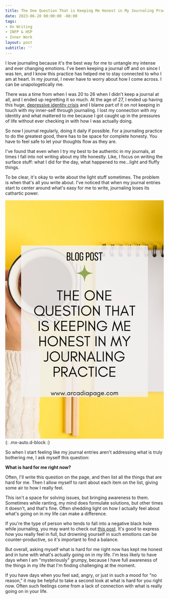 ```yaml
---
title: The One Question That is Keeping Me Honest in My Journaling Practice
date: 2023-06-28 00:00:00 -08:00
tags:
- On Writing
- INFP & HSP
- Inner Work
layout: post
subtitle: ''
---
```


I love journaling because it's the best way for me to untangle my intense and ever changing emotions. I've been keeping a journal off and on since I was ten, and I know this practice has helped me to stay connected to who I am at heart. In my journal, I never have to worry about how I come across. I can be unapologetically me.

There was a time from when I was 20 to 26 when I didn't keep a journal at all, and I ended up regretting it so much. At the age of 27, I ended up having this huge, [depressive identity crisis](https://arcadiapage.com/2017/08/how-depression-altered-my-reality.html) and I blame part of it on not keeping in touch with my inner-self through journaling. I lost my connection with my identity and what mattered to me because I got caught up in the pressures of life without ever checking in with how I was actually doing.

So now I journal regularly, doing it daily if possible. For a journaling practice to do the greatest good, there has to be space for complete honesty. You have to feel safe to let your thoughts flow as they are. 

I've found that even when I try my best to be authentic in my journals, at times I fall into not writing about my life honestly. Like, I focus on writing the surface stuff: what I did for the day, what happened to me...light and fluffy things.

To be clear, it's okay to write about the light stuff sometimes. The problem is when that's all you write about. I've noticed that when my journal entries start to center around what's easy for me to write, journaling loses its cathartic power.

![Honest and Authentic Journaling for Personal Growth](uploads/honest-journaling-for-personal-growth-pin.png "Self-care journaling Honest journaling Reflective journaling Introspective journaling Authentic journaling Meaningful journaling Empathetic self-care"){: .mx-auto.d-block :}

So when I start feeling like my journal entries aren't addressing what is truly bothering me, I ask myself this question:

**What is hard for me right now?**

Often, I'll write this question on the page, and then list all the things that are hard for me. Then I allow myself to rant about each item on the list, giving some air to how I really feel.

This isn't a space for solving issues, but bringing awareness to them. Sometimes while ranting, my mind does formulate solutions, but other times it doesn't, and that's fine. Often shedding light on how I actually feel about what's going on in my life can make a difference. 

If you're the type of person who tends to fall into a negative black hole while journaling, you may want to check out [this post](https://arcadiapage.com/2021-02-24-how-infps-can-use-writing-for-healing/). It's good to express how you really feel in full, but drowning yourself in such emotions can be counter-productive, so it's important to find a balance.

But overall, asking myself what is hard for me right now has kept me honest and in tune with what's actually going on in my life. I'm less likely to have days when I am "mysteriously" grumpy, because I have full awareness of the things in my life that I'm finding challenging at the moment.

If you have days when you feel sad, angry, or just in such a mood for "no reason," it may be helpful to take a second look at what is hard for you right now. Often such feelings come from a lack of connection with what is really going on in your life.


